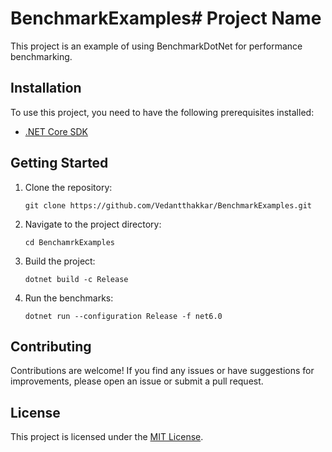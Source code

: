 # BenchmarkExamples# Project Name

This project is an example of using BenchmarkDotNet for performance benchmarking.

## Installation

To use this project, you need to have the following prerequisites installed:

- [.NET Core SDK](https://dotnet.microsoft.com/download)

## Getting Started

1. Clone the repository:

    ```shell
    git clone https://github.com/Vedantthakkar/BenchmarkExamples.git
    ```

2. Navigate to the project directory:

    ```shell
    cd BenchamrkExamples
    ```

3. Build the project:

    ```shell
    dotnet build -c Release
    ```

4. Run the benchmarks:

    ```shell
    dotnet run --configuration Release -f net6.0
    ```

## Contributing

Contributions are welcome! If you find any issues or have suggestions for improvements, please open an issue or submit a pull request.

## License

This project is licensed under the [MIT License](LICENSE).